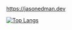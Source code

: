 https://jasonedman.dev

[![Top Langs](https://github-readme-stats.vercel.app/api/top-langs/?username=jpe0824&count_private=true&theme=radical&layout=compact&langs_count=15)](https://github.com/anuraghazra/github-readme-stats)

